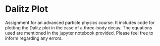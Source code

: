 # Dalitz Plot
Assignment for an advanced particle physics course. It includes code for plotting the Dalitz plot in the case of a three-body decay. The equations used are mentioned in the jupyter notebook provided. Please feel free to inform regarding any errors.
